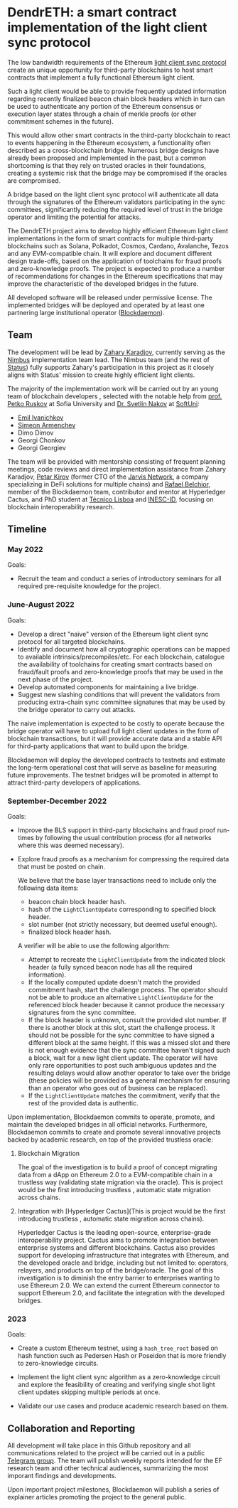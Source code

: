 # DendrETH: a smart contract implementation of the light client sync protocol

The low bandwidth requirements of the Ethereum [light client sync protocol](https://github.com/ethereum/annotated-spec/blob/master/altair/sync-protocol.md) create an unique opportunity for third-party blockchains to host smart contracts that implement a fully functional Ethereum light client.

Such a light client would be able to provide frequently updated information regarding recently finalized beacon chain block headers which in turn can be used to authenticate any portion of the Ethereum consensus or execution layer states through a chain of merkle proofs (or other commitment schemes in the future).

This would allow other smart contracts in the third-party blockchain to react to events happening in the Ethereum ecosystem, a functionality often described as a cross-blockchain bridge. Numerous bridge designs have already been proposed and implemented in the past, but a common shortcoming is that they rely on trusted oracles in their foundations, creating a systemic risk that the bridge may be compromised if the oracles are compromised.

A bridge based on the light client sync protocol will authenticate all data through the signatures of the Ethereum validators participating in the sync committees, significantly reducing the required level of trust in the bridge operator and limiting the potential for attacks.

The DendrETH project aims to develop highly efficient Ethereum light client implementations in the form of smart contracts for multiple third-party blockchains such as Solana, Polkadot, Cosmos, Cardano, Avalanche, Tezos and any EVM-compatible chain. It will explore and document different design trade-offs, based on the application of toolchains for fraud proofs and zero-knowledge proofs. The project is expected to produce a number of recommendations for changes in the Ethereum specifications that may improve the characteristic of the developed bridges in the future.

All developed software will be released under permissive license. The implemented bridges will be deployed and operated by at least one partnering large institutional operator ([Blockdaemon](https://blockdaemon.com/)).

## Team

The development will be lead by [Zahary Karadjov](https://github.com/zah), currently serving as the [Nimbus](https://nimbus.team/) implementation team lead. The Nimbus team (and the rest of [Status](https://status.im/)) fully supports Zahary's participation in this project as it closely aligns with Status' mission to create highly efficient light clients.

The majority of the implementation work will be carried out by an young team of blockchain developers
, selected with the notable help from [prof. Petko Ruskov](https://www.fmi.uni-sofia.bg/en/faculty/petko-ruskov-ruskov) at Sofia University and [Dr. Svetlin Nakov](https://cryptobook.nakov.com/) at [SoftUni](https://softuni.bg/):

* [Emil Ivanichkov](https://github.com/EmilIvanichkovv)
* [Simeon Armenchev](https://github.com/monyarm)
* Dimo Dimov
* Georgi Chonkov
* Georgi Georgiev

The team will be provided with mentorship consisting of frequent planning meetings, code reviews and direct implementation assistance from Zahary Karadjov, [Petar Kirov](https://github.com/PetarKirov) (former CTO of the [Jarvis Network](https://jarvis.network/), a company specializing in DeFi solutions for multiple chains) and [Rafael Belchior](https://github.com/rafaelapb), member of the Blockdaemon team, contributor and mentor at Hyperledger Cactus, and PhD student at [Técnico Lisboa](http://tecnico.ulisboa.pt/) and [INESC-ID](https://www.inesc-id.pt/), focusing on blockchain interoperability research.

## Timeline

### May 2022

Goals:

* Recruit the team and conduct a series of introductory seminars for all required pre-requisite knowledge for the project.

### June-August 2022

Goals:

* Develop a direct "naive" version of the Ethereum light client sync protocol for all targeted blockchains.
* Identify and document how all cryptographic operations can be mapped to available intrinsics/precompiles/etc. For each blockchain, catalogue the availability of toolchains for creating smart contracts based on fraud/fault proofs and zero-knowledge proofs that may be used in the next phase of the project.
* Develop automated components for maintaining a live bridge.
* Suggest new slashing conditions that will prevent the validators from producing extra-chain sync committee signatures that may be used by the bridge operator to carry out attacks.


The naive implementation is expected to be costly to operate because the bridge operator will have to upload full light client updates in the form of blockchain transactions, but it will provide accurate data and a stable API for third-party applications that want to build upon the bridge.

Blockdaemon will deploy the developed contracts to testnets and estimate the long-term operational cost that will serve as baseline for measuring future improvements. The testnet bridges will be promoted in attempt to attract third-party developers of applications.

### September-December 2022

Goals:

* Improve the BLS support in third-party blockchains and fraud proof run-times by following the usual contribution process (for all networks where this was deemed necessary).

* Explore fraud proofs as a mechanism for compressing the required data that must be posted on chain.

  We believe that the base layer transactions need to include only the following data items:

  - beacon chain block header hash.
  - hash of the `LightClientUpdate` corresponding to specified block header.
  - slot number (not strictly necessary, but deemed useful enough).
  - finalized block header hash.

  A verifier will be able to use the following algorithm:

  - Attempt to recreate the `LightClientUpdate` from the indicated block header (a fully synced beacon node has all the required information).
  - If the locally computed update doesn't match the provided commitment hash, start the challenge process. The operator should not be able to produce an alternative `LightClientUpdate` for the referenced block  header because it cannot produce the necessary signatures from the sync committee.
  - If the block header is unknown, consult the provided slot number. If there is another block at this slot, start the challenge process. It should not be possible for the sync committee to have signed a different block at the same height. If this was a missed slot and there is not enough evidence that the sync committee haven't signed such a block, wait for a new light client update. The operator will have only rare opportunities to post such ambiguous updates and the resulting delays would allow another operator to take over the bridge (these policies will be provided as a general mechanism for ensuring than an operator who goes out of business can be replaced).
  - If the `LightClientUpdate` matches the commitment, verify that the rest of the provided data is authentic.

Upon implementation, Blockdaemon commits to operate, promote, and maintain the developed bridges in all official networks. Furthermore, Blockdaemon commits to create and promote several innovative projects backed by academic research, on top of the provided trustless oracle:

1) Blockchain Migration

   The goal of the investigation is to build a proof of concept migrating data from a dApp on Ethereum 2.0 to a EVM-compatible chain in a trustless way (validating state migration via the oracle). This is project would be the first introducing trustless , automatic state migration across chains.

2) Integration with [Hyperledger Cactus](This is project would be the first introducing trustless , automatic state migration across chains).

   Hyperledger Cactus is the leading open-source, enterprise-grade interoperability project. Cactus aims to promote integration between enterprise systems and different blockchains. Cactus also provides support for developing infrastructure that integrates with Ethereum, and the developed oracle and bridge, including but not limited to: operators, relayers, and products on top of the bridge/oracle. The goal of this investigation is to diminish the entry barrier to enterprises wanting to use Ethereum 2.0. We can extend the current Ethereum connector to support Ethereum 2.0, and facilitate the integration with the developed bridges.

### 2023

Goals:

* Create a custom Ethereum testnet, using a `hash_tree_root` based on hash function such as Pedersen Hash or Poseidon that is more friendly to zero-knowledge circuits.

* Implement the light client sync algorithm as a zero-knowledge circuit and explore the feasibility of creating and verifying single shot light client updates skipping multiple periods at once.

* Validate our use cases and produce academic research based on them.

## Collaboration and Reporting

All development will take place in this Github repository and all communications related to the project will be carried out in a public [Telegram group](https://t.me/ProjectDendrETH). The team will publish weekly reports intended for the EF research team and other technical audiences, summarizing the most imporant findings and developments.

Upon important project milestones, Blockdaemon will publish a series of explainer articles promoting the project to the general public.

